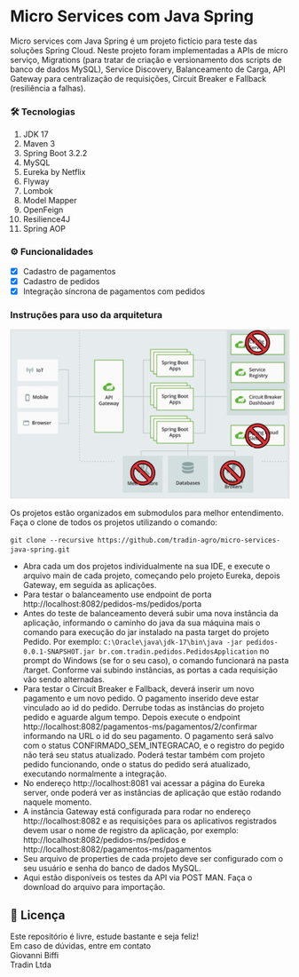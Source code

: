 # Micro Services com Java Spring

Micro services com Java Spring é um projeto fictício para teste das soluções Spring Cloud.
Neste projeto foram implementadas a APIs de micro serviço, Migrations (para tratar de criação
e versionamento dos scripts de banco de dados MySQL), Service Discovery, Balanceamento de Carga,
API Gateway para centralização de requisições, Circuit Breaker e Fallback (resiliência a falhas).

### 🛠 Tecnologias
1. JDK 17
2. Maven 3
3. Spring Boot 3.2.2
4. MySQL
5. Eureka by Netflix
6. Flyway
7. Lombok
8. Model Mapper
9. OpenFeign
10. Resilience4J
11. Spring AOP

### ⚙️ Funcionalidades

- [x] Cadastro de pagamentos
- [x] Cadastro de pedidos
- [x] Integração síncrona de pagamentos com pedidos

### Instruções para uso da arquitetura

![alt text](arquitetura-spring-cloud-projeto-ms.png)

Os projetos estão organizados em submodulos para melhor entendimento. Faça o clone de todos
os projetos utilizando o comando:

```git clone --recursive https://github.com/tradin-agro/micro-services-java-spring.git```

- Abra cada um dos projetos individualmente na sua IDE, e execute o arquivo main de cada projeto,
começando pelo projeto Eureka, depois Gateway, em seguida as aplicações.
- Para testar o balanceamento use endpoint de porta http://localhost:8082/pedidos-ms/pedidos/porta
- Antes do teste de balanceamento deverá subir uma nova instância da aplicação, informando 
o caminho do java da sua máquina mais o comando para execução do jar instalado na pasta target do projeto Pedido.
Por exemplo: ```C:\Oracle\java\jdk-17\bin\java -jar pedidos-0.0.1-SNAPSHOT.jar br.com.tradin.pedidos.PedidosApplication```
no prompt do Windows (se for o seu caso), o comando funcionará na pasta /target. Conforme vai
subindo instâncias, as portas a cada requisição vão sendo alternadas.
- Para testar o Circuit Breaker e Fallback, deverá inserir um novo pagamento e um novo pedido. O 
pagamento inserido deve estar vinculado ao id do pedido. Derrube todas as instâncias do projeto
pedido e aguarde algum tempo. Depois execute o endpoint http://localhost:8082/pagamentos-ms/pagamentos/2/confirmar
informando na URL o id do seu pagamento. O pagamento será salvo com o status CONFIRMADO_SEM_INTEGRACAO, e o 
registro do pegido não terá seu status atualizado. Poderá testar também com projeto pedido funcionando, onde
o status do pedido será atualizado, executando normalmente a integração.
- No endereço http://localhost:8081 vai acessar a página do Eureka server, onde poderá ver as
instâncias de aplicação que estão rodando naquele momento. 
- A instância Gateway está configurada para rodar no endereço http://localhost:8082 e as requisições
para os aplicativos registrados devem usar o nome de registro da aplicação, por exemplo: 
http://localhost:8082/pedidos-ms/pedidos e http://localhost:8082/pagamentos-ms/pagamentos
- Seu arquivo de properties de cada projeto deve ser configurado com o seu usuário e senha do 
banco de dados MySQL.
- Aqui estão disponíveis os testes da API via POST MAN. Faça o download do arquivo para importação. 

## 📝 Licença

Este repositório é livre, estude bastante e seja feliz!<br/>
Em caso de dúvidas, entre em contato<br/>
Giovanni Biffi<br/>
Tradin Ltda<br/>